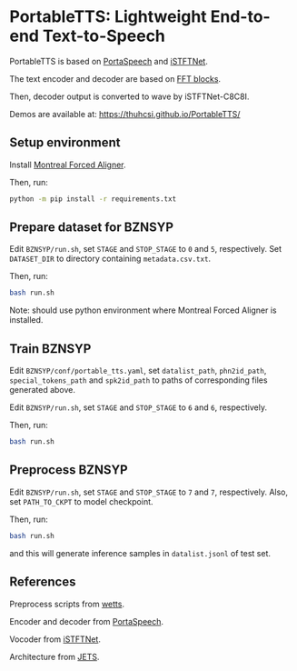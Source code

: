 # PortableTTS: Lightweight End-to-end Text-to-Speech
PortableTTS is based on [PortaSpeech](https://github.com/NATSpeech/NATSpeech) and [iSTFTNet](https://github.com/rishikksh20/iSTFTNet-pytorch).

The text encoder and decoder are based on [FFT blocks](https://arxiv.org/abs/1905.09263).

Then, decoder output is converted to wave by iSTFTNet-C8C8I.

Demos are available at: https://thuhcsi.github.io/PortableTTS/
## Setup environment

Install [Montreal Forced Aligner](https://montreal-forced-aligner.readthedocs.io/en/latest/getting_started.html).

Then, run:
```bash
python -m pip install -r requirements.txt
```

## Prepare dataset for BZNSYP

Edit `BZNSYP/run.sh`, set `STAGE` and `STOP_STAGE` to `0` and `5`, respectively.
Set `DATASET_DIR` to directory containing `metadata.csv.txt`.

Then, run:
```bash
bash run.sh
```
Note: should use python environment where Montreal Forced Aligner is installed.

## Train BZNSYP

Edit `BZNSYP/conf/portable_tts.yaml`, set `datalist_path`, `phn2id_path`, 
`special_tokens_path` and `spk2id_path` to paths of corresponding files generated 
above.

Edit `BZNSYP/run.sh`, set `STAGE` and `STOP_STAGE` to `6` and `6`, respectively.

Then, run:
```bash
bash run.sh
```


## Preprocess BZNSYP
Edit `BZNSYP/run.sh`, set `STAGE` and `STOP_STAGE` to `7` and `7`, respectively.
Also, set `PATH_TO_CKPT` to model checkpoint.

Then, run:
```bash
bash run.sh
```
and this will generate inference samples in `datalist.jsonl` of test set.

## References

Preprocess scripts from [wetts](https://github.com/wenet-e2e/wetts).

Encoder and decoder from [PortaSpeech](https://github.com/NATSpeech/NATSpeech).

Vocoder from [iSTFTNet](https://github.com/rishikksh20/iSTFTNet-pytorch).

Architecture from [JETS](https://arxiv.org/abs/2203.16852).